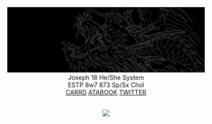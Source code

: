 <div align="center">
    <img src="https://github.com/aohitsugi/aohitsugi/blob/main/1500x500.png?raw=true" width="auto" height="150">
<br>
    Joseph 18 He/She System 
<br>
    ESTP 8w7 873 Sp/Sx Chol
<br>
  <a href="https://joseph.crd.co">CARRD</a> 
  <a href="https://joseph.atabook.org">ATABOOK</a>  
  <a href="https://twitter.com/wlfkoga">TWITTER</a> 
<br>
<br>
    
<p align="center"> <img src="https://komarev.com/ghpvc/?username=aohitsugi&label=VIEWS&color=000000&style=for-the-badge"/> </p>
</div>
